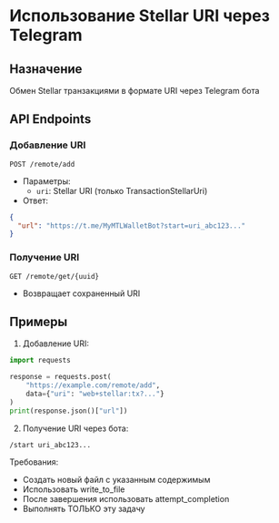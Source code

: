 # Использование Stellar URI через Telegram

## Назначение
Обмен Stellar транзакциями в формате URI через Telegram бота

## API Endpoints

### Добавление URI
`POST /remote/add`
- Параметры:
  - `uri`: Stellar URI (только TransactionStellarUri)
- Ответ:
```json
{
  "url": "https://t.me/MyMTLWalletBot?start=uri_abc123..."
}
```

### Получение URI
`GET /remote/get/{uuid}`
- Возвращает сохраненный URI

## Примеры

1. Добавление URI:
```python
import requests

response = requests.post(
    "https://example.com/remote/add",
    data={"uri": "web+stellar:tx?..."}
)
print(response.json()["url"])
```

2. Получение URI через бота:
```
/start uri_abc123...
```

Требования:
- Создать новый файл с указанным содержимым
- Использовать write_to_file
- После завершения использовать attempt_completion
- Выполнять ТОЛЬКО эту задачу